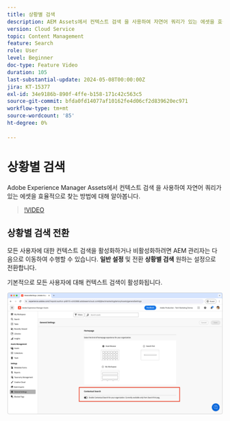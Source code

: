 ```yaml
---
title: 상황별 검색
description: AEM Assets에서 컨텍스트 검색 을 사용하여 자연어 쿼리가 있는 에셋을 효율적으로 찾는 방법에 대해 알아봅니다.
version: Cloud Service
topic: Content Management
feature: Search
role: User
level: Beginner
doc-type: Feature Video
duration: 105
last-substantial-update: 2024-05-08T00:00:00Z
jira: KT-15377
exl-id: 34e9186b-890f-4ffe-b158-171c42c563c5
source-git-commit: bfda0fd14077af10162fe4d06cf2d839620ec971
workflow-type: tm+mt
source-wordcount: '85'
ht-degree: 0%

---
```


# 상황별 검색

Adobe Experience Manager Assets에서 컨텍스트 검색 을 사용하여 자연어 쿼리가 있는 에셋을 효율적으로 찾는 방법에 대해 알아봅니다.

>[!VIDEO](https://video.tv.adobe.com/v/3428667/?learn=on)

## 상황별 검색 전환

모든 사용자에 대한 컨텍스트 검색을 활성화하거나 비활성화하려면 AEM 관리자는 다음으로 이동하여 수행할 수 있습니다. __일반 설정__ 및 전환 __상황별 검색__ 원하는 설정으로 전환합니다.

기본적으로 모든 사용자에 대해 컨텍스트 검색이 활성화됩니다.

![상황별 검색 활성화](./assets/contextual-search/enable-contextual-search.png)